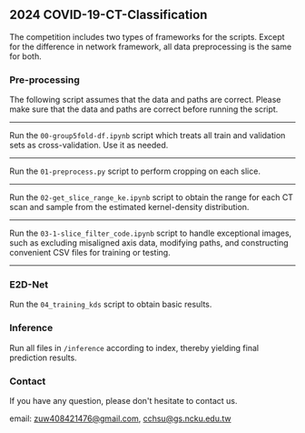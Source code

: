 ## 2024 COVID-19-CT-Classification
The competition includes two types of frameworks for the scripts. Except for the difference in network framework, all data preprocessing is the same for both.

### Pre-processing

The following script assumes that the data and paths are correct. Please make sure that the data and paths are correct before running the script.
***
Run the ```00-group5fold-df.ipynb``` script which treats all train and validation sets as cross-validation. Use it as needed.
***
Run the ```01-preprocess.py``` script to perform cropping on each slice.
***
Run the ```02-get_slice_range_ke.ipynb``` script to obtain the range for each CT scan and sample from the estimated kernel-density distribution.
***
Run the ```03-1-slice_filter_code.ipynb``` script to handle exceptional images, such as excluding misaligned axis data, modifying paths, and constructing convenient CSV files for training or testing.
***

### E2D-Net
Run the ```04_training_kds``` script to obtain basic results.

### Inference

Run all files in ```/inference``` according to index, thereby yielding final prediction results.

### Contact

If you have any question, please don't hesitate to contact us.

email: zuw408421476@gmail.com, cchsu@gs.ncku.edu.tw